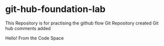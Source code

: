 # git-hub-foundation-lab
This Repository is for practising the github flow
Git Repository created 
Git hub comments added

Hello! From the Code Space
